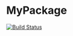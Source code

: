 # MyPackage

[![Build Status](https://github.com/Ereme007/MyPackage.jl/actions/workflows/CI.yml/badge.svg?branch=master)](https://github.com/Ereme007/MyPackage.jl/actions/workflows/CI.yml?query=branch%3Amaster)
